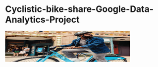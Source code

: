 # Cyclistic-bike-share-Google-Data-Analytics-Project
<img src="https://github.com/aubin560/Cyclistic-bike-share-Google-Data-Analytics-Project/blob/main/Divvy_Pricing_SingleRide_1200x960.jpg" alt="Cyclistic" style="width:80%;height:100px" >

